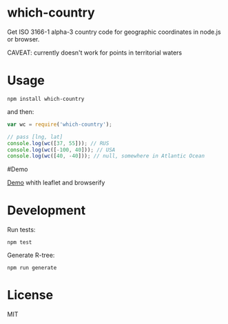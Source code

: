 # which-country

Get ISO 3166-1 alpha-3 country code for geographic coordinates
in node.js or browser.

CAVEAT: currently doesn't work for points in territorial waters

# Usage

```
npm install which-country
```

and then:

```javascript
var wc = require('which-country');

// pass [lng, lat]
console.log(wc([37, 55])); // RUS
console.log(wc([-100, 40])); // USA
console.log(wc([40, -40])); // null, somewhere in Atlantic Ocean
```

#Demo

[Demo](http://vkurchatkin.github.io/which-country/) whith leaflet and browserify

# Development

Run tests:

```
npm test
```

Generate R-tree:

```
npm run generate
```


# License

MIT
